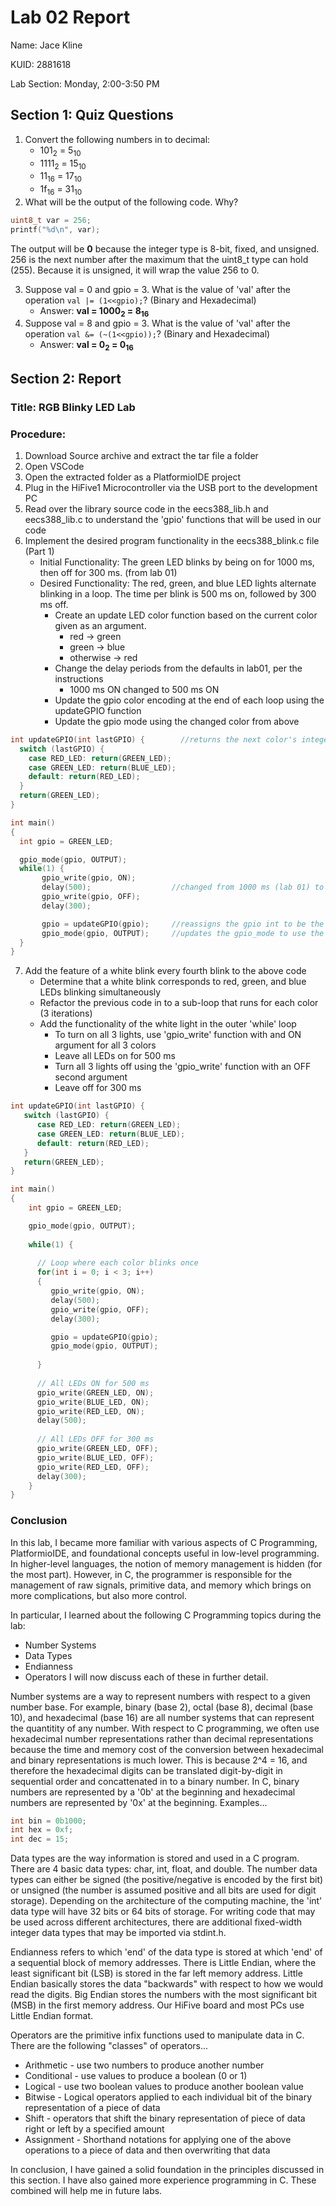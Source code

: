 # Lab 02 Report

<p>Name: Jace Kline</p>
<p>KUID: 2881618</p>
<p>Lab Section: Monday, 2:00-3:50 PM</p>

## Section 1: Quiz Questions
1. Convert the following numbers in to decimal:
   * 101<sub>2</sub> = 5<sub>10</sub>
   * 1111<sub>2</sub> = 15<sub>10</sub>
   * 11<sub>16</sub> = 17<sub>10</sub>
   * 1f<sub>16</sub> = 31<sub>10</sub>
2. What will be the output of the following code. Why?
```c
uint8_t var = 256;
printf("%d\n", var);
```
The output will be **0** because the integer type is 8-bit, fixed, and unsigned. 256 is the next number after the maximum that the uint8_t type can hold (255). Because it is unsigned, it will wrap the value 256 to 0.

3. Suppose val = 0 and gpio = 3. What is the value of 'val' after the operation `val |= (1<<gpio);`? (Binary and Hexadecimal)
   * Answer: **val = 1000<sub>2</sub> = 8<sub>16</sub>**
4. Suppose val = 8 and gpio = 3. What is the value of 'val' after the operation `val &= (~(1<<gpio));`? (Binary and Hexadecimal)
   * Answer: **val = 0<sub>2</sub> = 0<sub>16</sub>**

## Section 2: Report
### Title: RGB Blinky LED Lab
### Procedure:
1. Download Source archive and extract the tar file a folder
2. Open VSCode
3. Open the extracted folder as a PlatformioIDE project
4. Plug in the HiFive1 Microcontroller via the USB port to the development PC
5. Read over the library source code in the eecs388_lib.h and eecs388_lib.c to understand the 'gpio' functions that will be used in our code
6. Implement the desired program functionality in the eecs388_blink.c file (Part 1)
    * Initial Functionality: The green LED blinks by being on for 1000 ms, then off for 300 ms. (from lab 01)
    * Desired Functionality: The red, green, and blue LED lights alternate blinking in a loop. The time per blink is 500 ms on, followed by 300 ms off.
      * Create an update LED color function based on the current color given as an argument.
        * red -> green
        * green -> blue
        * otherwise -> red
      * Change the delay periods from the defaults in lab01, per the instructions
        * 1000 ms ON changed to 500 ms ON
      * Update the gpio color encoding at the end of each loop using the updateGPIO function
      * Update the gpio mode using the changed color from above
```c
int updateGPIO(int lastGPIO) {        //returns the next color's integer code based on the previous color's code
  switch (lastGPIO) {
    case RED_LED: return(GREEN_LED);
    case GREEN_LED: return(BLUE_LED);
    default: return(RED_LED);
  }
  return(GREEN_LED);
}

int main()
{
  int gpio = GREEN_LED;

  gpio_mode(gpio, OUTPUT);
  while(1) {
       gpio_write(gpio, ON);
       delay(500);                  //changed from 1000 ms (lab 01) to 500 ms 
       gpio_write(gpio, OFF);
       delay(300);

       gpio = updateGPIO(gpio);     //reassigns the gpio int to be the next color based on current color
       gpio_mode(gpio, OUTPUT);     //updates the gpio_mode to use the newly-assigned color
  }
}
```
7. Add the feature of a white blink every fourth blink to the above code
    * Determine that a white blink corresponds to red, green, and blue LEDs blinking simultaneously
    * Refactor the previous code in to a sub-loop that runs for each color (3 iterations)
    * Add the functionality of the white light in the outer 'while' loop
      * To turn on all 3 lights, use 'gpio_write' function with and ON argument for all 3 colors
      * Leave all LEDs on for 500 ms
      * Turn all 3 lights off using the 'gpio_write' function with an OFF second argument
      * Leave off for 300 ms
```c
int updateGPIO(int lastGPIO) {
   switch (lastGPIO) {
      case RED_LED: return(GREEN_LED);
      case GREEN_LED: return(BLUE_LED);
      default: return(RED_LED);
   }
   return(GREEN_LED);
}

int main()
{
    int gpio = GREEN_LED;

    gpio_mode(gpio, OUTPUT);
    
    while(1) {
    
      // Loop where each color blinks once
      for(int i = 0; i < 3; i++)
      {
         gpio_write(gpio, ON);
         delay(500);
         gpio_write(gpio, OFF);
         delay(300);

         gpio = updateGPIO(gpio);
         gpio_mode(gpio, OUTPUT);
         
      }
      
      // All LEDs ON for 500 ms
      gpio_write(GREEN_LED, ON);
      gpio_write(BLUE_LED, ON);
      gpio_write(RED_LED, ON);
      delay(500);
      
      // All LEDs OFF for 300 ms
      gpio_write(GREEN_LED, OFF);
      gpio_write(BLUE_LED, OFF);
      gpio_write(RED_LED, OFF);
      delay(300);
    }
}
```

### Conclusion

In this lab, I became more familiar with various aspects of C Programming, PlatformioIDE, and foundational concepts useful in low-level programming. In higher-level languages, the notion of memory management is hidden (for the most part). However, in C, the programmer is responsible for the management of raw signals, primitive data, and memory which brings on more complications, but also more control.

In particular, I learned about the following C Programming topics during the lab:
* Number Systems
* Data Types
* Endianness
* Operators
I will now discuss each of these in further detail.

Number systems are a way to represent numbers with respect to a given number base. For example, binary (base 2), octal (base 8), decimal (base 10), and hexadecimal (base 16) are all number systems that can represent the quantitity of any number. With respect to C programming, we often use hexadecimal number representations rather than decimal representations because the time and memory cost of the conversion between hexadecimal and binary representations is much lower. This is because 2^4 = 16, and therefore the hexadecimal digits can be translated digit-by-digit in sequential order and concattenated in to a binary number. In C, binary numbers are represented by a '0b' at the beginning and hexadecimal numbers are represented by '0x' at the beginning. Examples...
```c
int bin = 0b1000;
int hex = 0xf;
int dec = 15;
```

Data types are the way information is stored and used in a C program. There are 4 basic data types: char, int, float, and double. The number data types can either be signed (the positive/negative is encoded by the first bit) or unsigned (the number is assumed positive and all bits are used for digit storage). Depending on the architecture of the computing machine, the 'int' data type will have 32 bits or 64 bits of storage. For writing code that may be used across different architectures, there are additional fixed-width integer data types that may be imported via stdint.h.

Endianness refers to which 'end' of the data type is stored at which 'end' of a sequential block of memory addresses. There is Little Endian, where the least significant bit (LSB) is stored in the far left memory address. Little Endian basically stores the data "backwards" with respect to how we would read the digits. Big Endian stores the numbers with the most significant bit (MSB) in the first memory address. Our HiFive board and most PCs use Little Endian format.

Operators are the primitive infix functions used to manipulate data in C. There are the following "classes" of operators...
* Arithmetic - use two numbers to produce another number
* Conditional - use values to produce a boolean (0 or 1)
* Logical - use two boolean values to produce another boolean value
* Bitwise - Logical operators applied to each individual bit of the binary representation of a piece of data
* Shift - operators that shift the binary representation of piece of data right or left by a specified amount
* Assignment - Shorthand notations for applying one of the above operations to a piece of data and then overwriting that data

In conclusion, I have gained a solid foundation in the principles discussed in this section. I have also gained more experience programming in C. These combined will help me in future labs.




